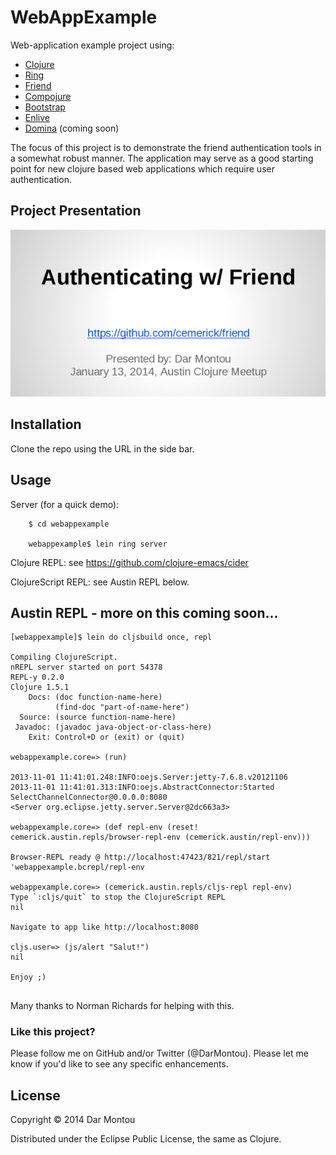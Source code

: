 # WebAppExample

Web-application example project using:

* [Clojure](http://clojure.org/)
* [Ring](https://github.com/ring-clojure/ring/wiki)
* [Friend](https://github.com/cemerick/friend)
* [Compojure](https://github.com/weavejester/compojure/wiki)
* [Bootstrap](http://getbootstrap.com/getting-started/ )
* [Enlive](https://github.com/cgrand/enlive/wiki/_pages)
* [Domina](https://github.com/levand/domina) (coming soon)

The focus of this project is to demonstrate the friend authentication
tools in a somewhat robust manner. The application may serve as a good
starting point for new clojure based web applications which require
user authentication.

## Project Presentation

[![](https://github.com/DarMontou/webappexample/raw/master/docs/presentation.png)](http://goo.gl/XxclMQ)

## Installation

Clone the repo using the URL in the side bar.

## Usage

Server (for a quick demo):

```
    $ cd webappexample
        
    webappexample$ lein ring server

```

Clojure REPL: see https://github.com/clojure-emacs/cider

ClojureScript REPL: see Austin REPL below.

## Austin REPL - more on this coming soon...

```
[webappexample]$ lein do cljsbuild once, repl

Compiling ClojureScript.
nREPL server started on port 54378
REPL-y 0.2.0
Clojure 1.5.1
    Docs: (doc function-name-here)
          (find-doc "part-of-name-here")
  Source: (source function-name-here)
 Javadoc: (javadoc java-object-or-class-here)
    Exit: Control+D or (exit) or (quit)

webappexample.core=> (run)

2013-11-01 11:41:01.248:INFO:oejs.Server:jetty-7.6.8.v20121106
2013-11-01 11:41:01.313:INFO:oejs.AbstractConnector:Started SelectChannelConnector@0.0.0.0:8080
<Server org.eclipse.jetty.server.Server@2dc663a3>

webappexample.core=> (def repl-env (reset! cemerick.austin.repls/browser-repl-env (cemerick.austin/repl-env)))

Browser-REPL ready @ http://localhost:47423/821/repl/start
'webappexample.bcrepl/repl-env

webappexample.core=> (cemerick.austin.repls/cljs-repl repl-env)
Type `:cljs/quit` to stop the ClojureScript REPL
nil

Navigate to app like http://localhost:8080

cljs.user=> (js/alert "Salut!")
nil

Enjoy ;)
```

## 

Many thanks to Norman Richards for helping with this.

### Like this project?

Please follow me on GitHub and/or Twitter (@DarMontou). Please let me
know if you'd like to see any specific enhancements. 

## License

Copyright © 2014 Dar Montou

Distributed under the Eclipse Public License, the same as Clojure.
